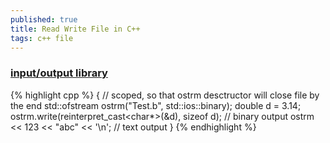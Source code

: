 ```yaml
---
published: true
title: Read Write File in C++
tags: c++ file
---
```

### [input/output library](https://en.cppreference.com/w/cpp/io/basic_ofstream)

{% highlight cpp %}
{   // scoped, so that ostrm desctructor will close file by the end
    std::ofstream ostrm("Test.b", std::ios::binary);
    double d = 3.14;
    ostrm.write(reinterpret_cast<char*>(&d), sizeof d); // binary output
    ostrm << 123 << "abc" << '\n';                      // text output
}
{% endhighlight %}
